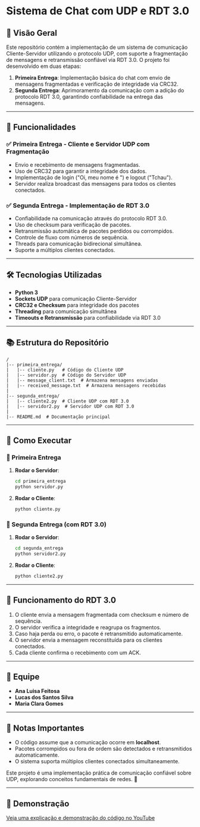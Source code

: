 #  Sistema de Chat com UDP e RDT 3.0

## 📌 Visão Geral
Este repositório contém a implementação de um sistema de comunicação Cliente-Servidor utilizando o protocolo UDP, com suporte a fragmentação de mensagens e retransmissão confiável via RDT 3.0. O projeto foi desenvolvido em duas etapas:

1. **Primeira Entrega**: Implementação básica do chat com envio de mensagens fragmentadas e verificação de integridade via CRC32.
2. **Segunda Entrega**: Aprimoramento da comunicação com a adição do protocolo RDT 3.0, garantindo confiabilidade na entrega das mensagens.

---

## 🚀 Funcionalidades

### ✅ Primeira Entrega - Cliente e Servidor UDP com Fragmentação
- Envio e recebimento de mensagens fragmentadas.
- Uso de CRC32 para garantir a integridade dos dados.
- Implementação de login ("Oi, meu nome é <username>") e logout ("Tchau").
- Servidor realiza broadcast das mensagens para todos os clientes conectados.

### ✅ Segunda Entrega - Implementação de RDT 3.0
- Confiabilidade na comunicação através do protocolo RDT 3.0.
- Uso de checksum para verificação de pacotes.
- Retransmissão automática de pacotes perdidos ou corrompidos.
- Controle de fluxo com números de sequência.
- Threads para comunicação bidirecional simultânea.
- Suporte a múltiplos clientes conectados.

---

## 🛠️ Tecnologias Utilizadas
- **Python 3**
- **Sockets UDP** para comunicação Cliente-Servidor
- **CRC32 e Checksum** para integridade dos pacotes
- **Threading** para comunicação simultânea
- **Timeouts e Retransmissão** para confiabilidade via RDT 3.0

---

## 📚 Estrutura do Repositório
```
/
|-- primeira_entrega/
|   |-- cliente.py   # Código do Cliente UDP
|   |-- servidor.py  # Código do Servidor UDP
|   |-- message_client.txt  # Armazena mensagens enviadas
|   |-- received_message.txt  # Armazena mensagens recebidas
|
|-- segunda_entrega/
|   |-- cliente2.py  # Cliente UDP com RDT 3.0
|   |-- servidor2.py  # Servidor UDP com RDT 3.0
|
|-- README.md  # Documentação principal
```

---

## 🔧 Como Executar

### 📌 Primeira Entrega
1. **Rodar o Servidor**:
   ```bash
   cd primeira_entrega
   python servidor.py
   ```
2. **Rodar o Cliente**:
   ```bash
   python cliente.py
   ```

### 📌 Segunda Entrega (com RDT 3.0)
1. **Rodar o Servidor**:
   ```bash
   cd segunda_entrega
   python servidor2.py
   ```
2. **Rodar o Cliente**:
   ```bash
   python cliente2.py
   ```

---

## 🎯 Funcionamento do RDT 3.0
1. O cliente envia a mensagem fragmentada com checksum e número de sequência.
2. O servidor verifica a integridade e reagrupa os fragmentos.
3. Caso haja perda ou erro, o pacote é retransmitido automaticamente.
4. O servidor envia a mensagem reconstituída para os clientes conectados.
5. Cada cliente confirma o recebimento com um ACK.

---

## 👥 Equipe
- **Ana Luisa Feitosa**
- **Lucas dos Santos Silva**
- **Maria Clara Gomes**

---

## 📌 Notas Importantes
- O código assume que a comunicação ocorre em **localhost**.
- Pacotes corrompidos ou fora de ordem são detectados e retransmitidos automaticamente.
- O sistema suporta múltiplos clientes conectados simultaneamente.

Este projeto é uma implementação prática de comunicação confiável sobre UDP, explorando conceitos fundamentais de redes. 🚀

---
## 🎥 Demonstração
[Veja uma explicação e demonstração do código no YouTube](https://youtu.be/hQqm9-NRLoc?si=drZPWPh5kFN8U5Uq)

